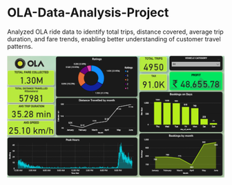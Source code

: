 # OLA-Data-Analysis-Project
Analyzed OLA ride data to identify total trips, 
distance covered, 
average trip duration, 
and fare trends, 
enabling better understanding of customer travel patterns.

![image alt](https://github.com/ishanshchauhan2728-ui/OLA-Data-Analysis-Project/blob/0b6efc72930a0595028a909b8e942285b6768b81/OLA%20Dashboard.PNG)
